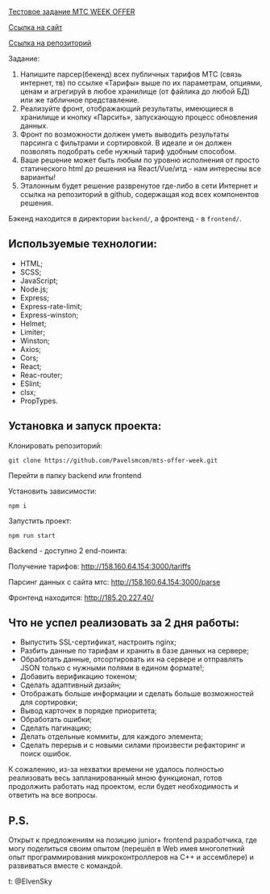 [Тестовое задание МТС WEEK OFFER ](https://rabota-mts.ru/fasttrack)

[Ссылка на сайт](http://185.20.227.40/)

[Ссылка на репозиторий](https://github.com/Pavelsmcom/mts-offer-week)

Задание:

1. Напишите парсер(бекенд) всех публичных тарифов МТС (связь интернет, тв) по ссылке
   «Тарифы» выше по их параметрам, опциями, ценам и агрегируй в любое хранилище (от
   файлика до любой БД) или же табличное представление.
2. Реализуйте фронт, отображающий результаты, имеющиеся в хранилище и кнопку
   «Парсить», запускающую процесс обновления данных.
3. Фронт по возможности должен уметь выводить результаты парсинга с фильтрами и
   сортировкой. В идеале и он должен позволять подобрать себе нужный тариф удобным
   способом.
4. Ваше решение может быть любым по уровню исполнения от просто статического html до
   решения на React/Vue/итд - нам интересны все варианты!
5. Эталонным будет решение развренутое где-либо в сети Интернет и ссылка на репозиторий
   в github, содержащая код всех компонентов решения.

Бэкенд находится в директории `backend/`, а фронтенд - в `frontend/`.

## Используемые технологии:

- HTML;
- SCSS;
- JavaScript;
- Node.js;
- Express;
- Express-rate-limit;
- Express-winston;
- Helmet;
- Limiter;
- Winston;
- Axios;
- Cors;
- React;
- Reac-router;
- ESlint;
- clsx;
- PropTypes.

## Установка и запуск проекта:

Клонировать репозиторий:

    git clone https://github.com/Pavelsmcom/mts-offer-week.git

Перейти в папку backend или frontend

Установить зависимости:

    npm i

Запустить проект:

    npm run start

Backend - доступно 2 end-поинта:

Получение тарифов:
http://158.160.64.154:3000/tariffs

Парсинг данных с сайта мтс:
http://158.160.64.154:3000/parse

Фронтенд находится: http://185.20.227.40/

## Что не успел реализовать за 2 дня работы:

- Выпустить SSL-сертификат, настроить nginx;
- Разбить данные по тарифам и хранить в базе данных на сервере;
- Обработать данные, отсортировать их на сервере и отправлять JSON только с нужными полями в едином формате!;
- Добавить верификацию токеном;
- Сделать адаптивный дизайн;
- Отображать больше информации и сделать больше возможностей для сортировки;
- Вывод карточек в порядке приоритета;
- Обработать ошибки;
- Сделать пагинацию;
- Делать отдельные коммиты, для каждого элемента;
- Сделать перерыв и с новыми силами произвести рефакторинг и поиск ошибок.

К сожалению, из-за нехватки времени не удалось полностью реализовать весь запланированный мною функционал, готов продолжить работать над проектом, если будет необходимость и ответить на все вопросы.

## P.S.

Открыт к предложениям на позицию junior+ frontend разработчика, где могу поделиться своим опытом (перешёл в Web имея многолетний опыт программирования микроконтроллеров на С++ и ассемблере) и развиваться вместе с командой.

t: @ElvenSky
